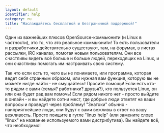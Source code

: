 ```yaml
---
layout: default
identifier: help
category: ru
title: "Наслаждайтесь бесплатной и безграничной поддержкой!"
---
```


Один из важнейших плюсов OpenSource-коммьюнити (и Linux в частности),
это то, что это реальное коммьюнити! То есть пользователи и разработчики
действительно существуют, там, на форумах, в листах рассылки, IRC каналах,
помогая новым пользователям. Они все счастливы видеть всё больше и больше
людей, переходящих на Linux, и они счастливы помогать им настраивать свою
систему.

Так что если есть то, чего вы не понимаете, или программа, которая
ведет себя странным образом, или нужная вам функция, которую вы не
можете нигде найти - не смущайтесь! Просите помощи! Если есть кто-то
рядом с вами (семья? работники? друзья?), кто пользуется Linux, он
или она будет рад вам помочь! Если рядом никого нет - просто выйдите
в онлайн - и вы найдете сотни мест, где добрые люди ответят на ваши
вопросы и проведут через проблему! "Знатоки" обычно - наиприятнейшие
люди, они будут с вами вежливы в ответ на вашу вежливость. Просто
поищите в гугле "linux help" (или замените слово "linux" на название
используемого вами дистрибутива). Вы найдете всё, что необходимо!




